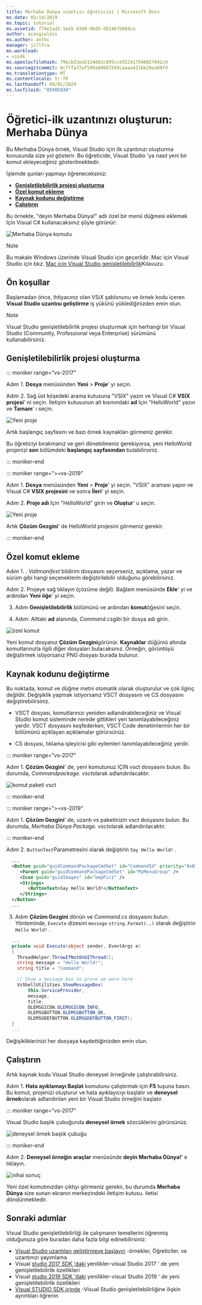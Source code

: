 ```yaml
---
title: Merhaba Dünya uzantısı öğreticisi | Microsoft Docs
ms.date: 03/14/2019
ms.topic: tutorial
ms.assetid: f74e1ad1-1ee5-4360-9bd5-d82467b884ca
author: acangialosi
ms.author: anthc
manager: jillfra
ms.workload:
- vssdk
ms.openlocfilehash: 796cb53ea5124662c695cce55241794802f042c0
ms.sourcegitcommit: 6cfffa72af599a9d667249caaaa411bb28ea69fd
ms.translationtype: MT
ms.contentlocale: tr-TR
ms.lasthandoff: 09/02/2020
ms.locfileid: "85905930"
---
```

# <a name="tutorial---create-your-first-extension-hello-world"></a>Öğretici-ilk uzantınızı oluşturun: Merhaba Dünya

Bu Merhaba Dünya örnek, Visual Studio için ilk uzantınızı oluşturma konusunda size yol gösterir. Bu öğreticide, Visual Studio 'ya nasıl yeni bir komut ekleyeceğiniz gösterilmektedir.

İşlemde şunları yapmayı öğreneceksiniz:

* **[Genişletilebilirlik projesi oluşturma](#create-an-extensibility-project)**
* **[Özel komut ekleme](#add-a-custom-command)**
* **[Kaynak kodunu değiştirme](#modify-the-source-code)**
* **[Çalıştırın](#run-it)**

Bu örnekte, "deyin Merhaba Dünya!" adlı özel bir menü düğmesi eklemek Için Visual C# kullanacaksınız şöyle görünür:

![Merhaba Dünya komutu](media/hello-world-say-hello-world.png)

> [!NOTE]
> Bu makale Windows üzerinde Visual Studio için geçerlidir. Mac için Visual Studio için bkz. [Mac için Visual Studio genişletilebilirlik](/visualstudio/mac/extending-visual-studio-mac-walkthrough)Kılavuzu.

## <a name="prerequisites"></a>Ön koşullar

Başlamadan önce, ihtiyacınız olan VSıX şablonunu ve örnek kodu içeren **Visual Studio uzantısı geliştirme** iş yükünü yüklediğinizden emin olun.

> [!NOTE]
> Visual Studio genişletilebilirlik projesi oluşturmak için herhangi bir Visual Studio (Community, Professional veya Enterprise) sürümünü kullanabilirsiniz.

## <a name="create-an-extensibility-project"></a>Genişletilebilirlik projesi oluşturma

::: moniker range="vs-2017"

Adım 1. **Dosya** menüsünden **Yeni**  >  **Proje**' yi seçin.

Adım 2. Sağ üst köşedeki arama kutusuna "VSIX" yazın ve Visual C# **VSIX projesi**' ni seçin. İletişim kutusunun alt kısmındaki **ad** Için "HelloWorld" yazın ve **Tamam**' ı seçin.

![Yeni proje](media/hello-world-new-project.png)

Artık başlangıç sayfasını ve bazı örnek kaynakları görmeniz gerekir.

Bu öğreticiyi bırakmanız ve geri dönebilmeniz gerekiyorsa, yeni HelloWorld projenizi **son** bölümdeki **başlangıç sayfasından** bulabilirsiniz.

::: moniker-end

::: moniker range=">=vs-2019"

Adım 1. **Dosya** menüsünden **Yeni**  >  **Proje**' yi seçin. "VSIX" araması yapın ve Visual C# **VSIX projesini** ve sonra **İleri**' yi seçin.

Adım 2. **Proje adı** Için "HelloWorld" girin ve **Oluştur**' u seçin.

![Yeni proje](media/hello-world-new-project-2019.png)

Artık **Çözüm Gezgini**' de HelloWorld projesini görmeniz gerekir.

::: moniker-end

## <a name="add-a-custom-command"></a>Özel komut ekleme

Adım 1. *. Valtmanifest* bildirim dosyasını seçerseniz, açıklama, yazar ve sürüm gibi hangi seçeneklerin değiştirilebilir olduğunu görebilirsiniz.

Adım 2. Projeye sağ tıklayın (çözüme değil). Bağlam menüsünde **Ekle**' yi ve ardından **Yeni öğe**' yi seçin.

3. Adım **Genişletilebilirlik** bölümünü ve ardından **komut**öğesini seçin.

4. Adım: Alttaki **ad** alanında, *Command.cs*gibi bir dosya adı girin.

![özel komut](media/hello-world-vsix-command.png)

Yeni komut dosyanız **Çözüm Gezgini**görünür. **Kaynaklar** düğümü altında komutlarınızla ilgili diğer dosyaları bulacaksınız. Örneğin, görüntüyü değiştirmek istiyorsanız PNG dosyası burada bulunur.

## <a name="modify-the-source-code"></a>Kaynak kodunu değiştirme

Bu noktada, komut ve düğme metni otomatik olarak oluşturulur ve çok ilginç değildir. Değişiklik yapmak istiyorsanız VSCT dosyasını ve CS dosyasını değiştirebilirsiniz.

* VSCT dosyası, komutlarınızı yeniden adlandırabileceğiniz ve Visual Studio komut sisteminde nerede gittikleri yeri tanımlayabileceğiniz yerdir. VSCT dosyasını keşfederken, VSCT Code denetimlerinin her bir bölümünü açıklayan açıklamalar görürsünüz.

* CS dosyası, tıklama işleyicisi gibi eylemleri tanımlayabileceğiniz yerdir.

::: moniker range="vs-2017"

Adım 1. **Çözüm Gezgini**' de, yeni komutunuz IÇIN vsct dosyasını bulun. Bu durumda, *Commandpackage. vsct*olarak adlandırılacaktır.

![komut paketi vsct](media/hello-world-command-package-vsct.png)

::: moniker-end

::: moniker range=">=vs-2019"

Adım 1. **Çözüm Gezgini**' de, uzantı vs paketinizin vsct dosyasını bulun. Bu durumda, *Merhaba Dünya Package. vsct*olarak adlandırılacaktır.

::: moniker-end

Adım 2. `ButtonText`Parametresini olarak değiştirin `Say Hello World!` .

```xml
  ...
  <Button guid="guidCommandPackageCmdSet" id="CommandId" priority="0x0100" type="Button">
     <Parent guid="guidCommandPackageCmdSet" id="MyMenuGroup" />
     <Icon guid="guidImages" id="bmpPic1" />
     <Strings>
        <ButtonText>Say Hello World!</ButtonText>
     </Strings>
  </Button>
  ...
```

3. Adım **Çözüm Gezgini** dönün ve *Command.cs* dosyasını bulun. Yönteminde, `Execute` dizesini `message` `string.Format(..)` olarak değiştirin `Hello World!` .

```csharp
  ...
  private void Execute(object sender, EventArgs e)
  {
    ThreadHelper.ThrowIfNotOnUIThread();
    string message = "Hello World!";
    string title = "Command";

    // Show a message box to prove we were here
    VsShellUtilities.ShowMessageBox(
        this.ServiceProvider,
        message,
        title,
        OLEMSGICON.OLEMSGICON_INFO,
        OLEMSGBUTTON.OLEMSGBUTTON_OK,
        OLEMSGDEFBUTTON.OLEMSGDEFBUTTON_FIRST);
  }
  ...
```

Değişikliklerinizi her dosyaya kaydettiğinizden emin olun.

## <a name="run-it"></a>Çalıştırın

Artık kaynak kodu Visual Studio deneysel örneğinde çalıştırabilirsiniz.

Adım 1. **Hata ayıklamayı Başlat** komutunu çalıştırmak için **F5** tuşuna basın. Bu komut, projenizi oluşturur ve hata ayıklayıcıyı başlatır ve **deneysel örnek**olarak adlandırılan yeni bir Visual Studio örneğini başlatır.

::: moniker range="vs-2017"

Visual Studio başlık çubuğunda **deneysel örnek** sözcüklerini görürsünüz.

![deneysel örnek başlık çubuğu](media/hello-world-exp-instance.png)

::: moniker-end

Adım 2. **Deneysel örneğin** **araçlar** menüsünde **deyin Merhaba Dünya!**' e tıklayın.

![nihai sonuç](media/hello-world-final-result.png)

Yeni özel komutınızdan çıktıyı görmeniz gerekir, bu durumda **Merhaba Dünya** size sunan ekranın merkezindeki iletişim kutusu. iletisi döndürmektedir.

## <a name="next-steps"></a>Sonraki adımlar

Visual Studio genişletilebilirliği ile çalışmanın temellerini öğrenmiş olduğunuza göre buradan daha fazla bilgi edinebilirsiniz:

* [Visual Studio uzantıları geliştirmeye başlayın](starting-to-develop-visual-studio-extensions.md) -örnekler, Öğreticiler. ve uzantınızı yayımlama
* Visual [studio 2017 SDK 'daki](what-s-new-in-the-visual-studio-2017-sdk.md) yenilikler-visual Studio 2017 ' de yeni genişletilebilirlik özellikleri
* Visual [studio 2019 SDK 'daki](whats-new-visual-studio-2019-sdk.md) yenilikler-visual Studio 2019 ' de yeni genişletilebilirlik özellikleri
* [Visual STUDIO SDK içinde](internals/inside-the-visual-studio-sdk.md) -Visual Studio genişletilebilirliğine ilişkin ayrıntıları öğrenin
